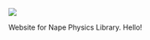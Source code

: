 ![](https://github.com/deltaluca/www.napephys.com/blob/gh-pages/assets/nape.png?raw=true)

Website for Nape Physics Library.
Hello!
